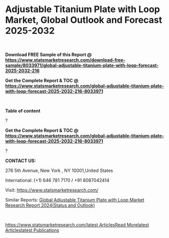 <h1>Adjustable Titanium Plate with Loop Market, Global Outlook and Forecast 2025-2032</h1><br/><p><strong>Download FREE Sample of this Report @ <a href="https://www.statsmarketresearch.com/download-free-sample/8033971/global-adjustable-titanium-plate-with-loop-forecast-2025-2032-216">https://www.statsmarketresearch.com/download-free-sample/8033971/global-adjustable-titanium-plate-with-loop-forecast-2025-2032-216</a></strong></p>
 
 
 
 <div><b>Get the Complete Report & TOC @ <a href="https://www.statsmarketresearch.com/global-adjustable-titanium-plate-with-loop-forecast-2025-2032-216-8033971">https://www.statsmarketresearch.com/global-adjustable-titanium-plate-with-loop-forecast-2025-2032-216-8033971</a></b></div>
 
 
 
 <p><br />
 
 <b>Table of content</b></p>
 
 
 
 <p>? </p>
 
 
 
 <div><b>Get the Complete Report & TOC @ <a href="https://www.statsmarketresearch.com/global-adjustable-titanium-plate-with-loop-forecast-2025-2032-216-8033971">https://www.statsmarketresearch.com/global-adjustable-titanium-plate-with-loop-forecast-2025-2032-216-8033971</a></b></div>
 
 
 
 <p>? </p>
 
 
 
 <p><b>CONTACT US:</b><br />
 
 276 5th Avenue, New York , NY 10001,United States<br />
 
 International: (+1) 646 781 7170 / +91 8087042414<br />
 
 Visit: <a href="https://www.statsmarketresearch.com/">https://www.statsmarketresearch.com/</a><br />
 
 Similar Reports: <a href="https://www.statsmarketresearch.com/global-adjustable-titanium-plate-with-loop-forecast-2025-2032-216-8033971">Global Adjustable Titanium Plate with Loop Market Research Report 2024(Status and Outlook)</a><br />
 
 <br />
 
 <a href="https://gyeongbokgung.com">https://www.statsmarketresearch.com/</a><a href="https://hallyeomaritime.com">latest Articles</a><a href="https://jingwansa.com">Read More</a><a href="https://nguoiviet.jp/">latest Articles</a><a href="https://www.intelmarketresearch.com/">latest Publications</a></p>
